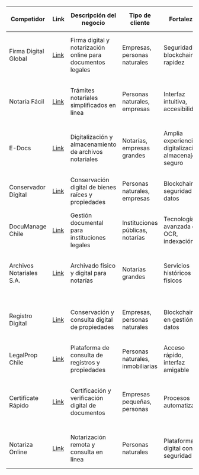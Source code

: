 | Competidor               | Link      | Descripción del negocio                                     | Tipo de cliente                   | Fortalezas                                              | Posición financiera           | Cuota de mercado | Área geográfica                   | Mensajes clave                            | Canales de interacción                 | Valoración de clientes              | Métricas adicionales                                                  |
| ------------------------ | --------- | ----------------------------------------------------------- | --------------------------------- | ------------------------------------------------------- | ----------------------------- | ---------------- | --------------------------------- | ----------------------------------------- | -------------------------------------- | ----------------------------------- | --------------------------------------------------------------------- |
| Firma Digital Global     | [Link](#) | Firma digital y notarización online para documentos legales | Empresas, personas naturales      | Seguridad en blockchain, rapidez                        | Estable, en crecimiento       | 15%              | Nacional                          | Rapidez, seguridad y confiabilidad        | Plataforma web, chat de soporte        | Alta, especialmente en rapidez      | Tiempo de respuesta medio: <5 min; tasa de satisfacción: 85%          |
| Notaría Fácil            | [Link](#) | Trámites notariales simplificados en línea                  | Personas naturales, empresas      | Interfaz intuitiva, accesibilidad                       | Sostenible, crecimiento lento | 10%              | Nacional                          | Simplificación de trámites notariales     | Web, soporte telefónico                | Media, quejas por limitación        | Tiempos de espera reducidos, tasa de recurrencia del 70%              |
| E-Docs                   | [Link](#) | Digitalización y almacenamiento de archivos notariales      | Notarías, empresas grandes        | Amplia experiencia en digitalización, almacenaje seguro | Estable, con inversión fuerte | 20%              | Nacional, con enfoque en Santiago | Almacenamiento seguro y digitalización    | Plataforma web, atención personalizada | Alta en eficiencia y acceso         | Tiempo de consulta digital: 2 min; tasa de demanda: alta              |
| Conservador Digital      | [Link](#) | Conservación digital de bienes raíces y propiedades         | Personas naturales, empresas      | Blockchain y seguridad en datos                         | Estable, en expansión         | 25%              | Nacional, mayormente en Santiago  | Transparencia en registros de propiedades | Web, soporte por email                 | Alta en rapidez y seguridad         | Tasa de retención del cliente: 90%; quejas: <10%                      |
| DocuManage Chile         | [Link](#) | Gestión documental para instituciones legales               | Instituciones públicas, notarías  | Tecnología avanzada de OCR, indexación                  | Sostenible, en crecimiento    | 12%              | Nacional                          | Automatización y eficiencia en consulta   | Web, soporte técnico                   | Alta en soporte técnico             | Precisión en búsqueda de documentos: 95%; tasa de errores baja        |
| Archivos Notariales S.A. | [Link](#) | Archivado físico y digital para notarías                    | Notarías grandes                  | Servicios históricos y físicos                          | Estable, baja rentabilidad    | 8%               | Nacional                          | Conservación histórica y digitalización   | Soporte telefónico y presencial        | Media, quejas por tiempos de espera | Tasa de documentos almacenados: alta; tiempo de consulta física: alto |
| Registro Digital         | [Link](#) | Conservación y consulta digital de propiedades              | Empresas, personas naturales      | Blockchain, IA en gestión de datos                      | Alta inversión, sólida        | 30%              | Nacional                          | Seguridad y acceso rápido                 | Web, app móvil                         | Alta en satisfacción de usuario     | Tiempo medio de consulta: 3 min; tasa de retención: 90%               |
| LegalProp Chile          | [Link](#) | Plataforma de consulta de registros y propiedades           | Personas naturales, inmobiliarias | Acceso rápido, interfaz amigable                        | Estable                       | 10%              | Nacional                          | Consulta fácil de propiedades             | Web, soporte por chat                  | Positiva en general                 | Tiempo de respuesta: <5 min; quejas limitadas                         |
| Certifícate Rápido       | [Link](#) | Certificación y verificación digital de documentos          | Empresas pequeñas, personas       | Procesos automatizados                                  | Pequeña, estable              | 5%               | Nacional                          | Rapidez y facilidad de uso                | Web, soporte telefónico                | Alta en rapidez                     | Tiempo medio de certificación: 2 min; tasa de recurrencia media       |
| Notariza Online          | [Link](#) | Notarización remota y consulta en línea                     | Personas naturales                | Plataforma digital con seguridad                        | Sostenible, limitada          | 7%               | Nacional                          | Notarización fácil y accesible en línea   | Web, atención por email                | Mixta, quejas en limitaciones       | Tasa de digitalización: 60%; quejas por cobertura de servicios        |
